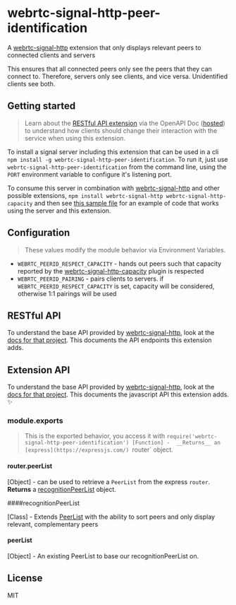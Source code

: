 # webrtc-signal-http-peer-identification
A [webrtc-signal-http](https://github.com/bengreenier/webrtc-signal-http) extension that only displays relevant peers to connected clients and servers

This ensures that all connected peers only see the peers that they can connect to. Therefore, servers only see clients, and vice versa. Unidentified clients see both. 

## Getting started

> Learn about the [RESTful API extension](#restful-api) via the OpenAPI Doc ([hosted](https://rebilly.github.io/ReDoc/?url=https://raw.githubusercontent.com/bengreenier/webrtc-signal-http-capacity/master/swagger.yml)) to understand how clients should change their interaction with the service when using this extension.


To install a signal server including this extension that can be used in a cli `npm install -g webrtc-signal-http-peer-identification`. To run it, just use `webrtc-signal-http-peer-identification` from the command line, using the `PORT` environment variable to configure it's listening port.

To consume this server in combination with [webrtc-signal-http](https://github.com/bengreenier/webrtc-signal-http) and other possible extensions, `npm install webrtc-signal-http webrtc-signal-http-capacity` and then see [this sample file](index.js) for an example of code that works using the server and this extension.

## Configuration

> These values modify the module behavior via Environment Variables.

+ `WEBRTC_PEERID_RESPECT_CAPACITY` - hands out peers such that capacity reported by the [webrtc-signal-http-capacity](https://github.com/bengreenier/webrtc-signal-http-capacity) plugin is respected
+ `WEBRTC_PEERID_PAIRING` - pairs clients to servers. if `WEBRTC_PEERID_RESPECT_CAPACITY` is set, capacity will be considered, otherwise 1:1 pairings will be used

## RESTful API

To understand the base API provided by [webrtc-signal-http](https://github.com/bengreenier/webrtc-signal-http), look at the [docs for that project](https://github.com/bengreenier/webrtc-signal-http#restful-api). This documents the API endpoints this extension adds.

## Extension API

To understand the base API provided by [webrtc-signal-http](https://github.com/bengreenier/webrtc-signal-http), look at the [docs for that project](https://github.com/bengreenier/webrtc-signal-http#extension-api). This documents the javascript API this extension adds. :sparkles:

### module.exports

> This is the exported behavior, you access it with `require('webrtc-signal-http-peer-identification')
[Function] -  __Returns__ an [express](https://expressjs.com/) `router` object.

#### router.peerList

[Object] - can be used to retrieve a `PeerList` from the express `router`. __Returns__ a [recognitionPeerList](#recognitionPeerList) object.

####recognitionPeerList

[Class] - Extends [PeerList](https://github.com/bengreenier/webrtc-signal-http/#peerlist) with the ability to sort peers and only display relevant, complementary peers

#### peerList

[Object] - An existing PeerList to base our recognitionPeerList on.

## License

MIT
